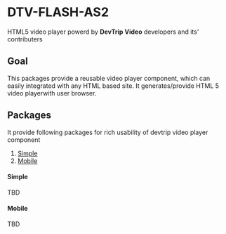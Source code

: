 # DTV-FLASH-AS2

HTML5 video player powerd by **DevTrip Video** developers and its' contributers

## Goal

This packages provide a reusable video player component, which can easily integrated with any HTML based site. It generates/provide HTML 5 video playerwith user browser.

## Packages 

It provide following packages for rich usability of devtrip video player component

1. [Simple](#simple)
2. [Mobile](#mobile)


#### Simple

TBD

#### Mobile

TBD


